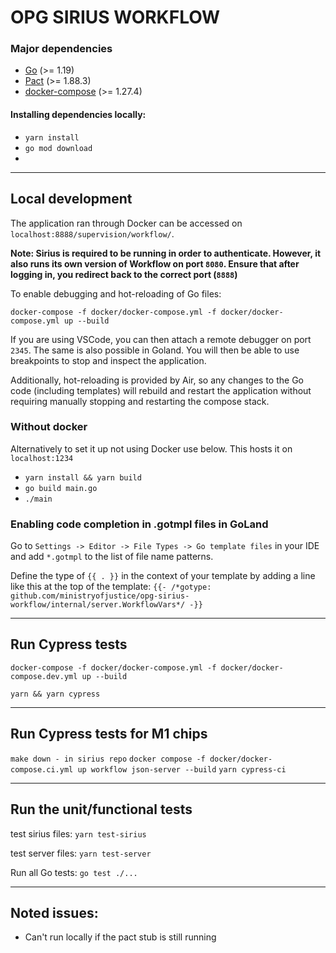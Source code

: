 # OPG SIRIUS WORKFLOW

### Major dependencies

- [Go](https://golang.org/) (>= 1.19)
- [Pact](https://github.com/pact-foundation/pact-ruby-standalone) (>= 1.88.3)
- [docker-compose](https://docs.docker.com/compose/install/) (>= 1.27.4)

#### Installing dependencies locally: 

- `yarn install`
- `go mod download`
- 
---

## Local development

The application ran through Docker can be accessed on `localhost:8888/supervision/workflow/`.

**Note: Sirius is required to be running in order to authenticate. However, it also runs its own version of Workflow on port `8080`.
Ensure that after logging in, you redirect back to the correct port (`8888`)** 

To enable debugging and hot-reloading of Go files:

`docker-compose -f docker/docker-compose.yml -f docker/docker-compose.yml up --build`

If you are using VSCode, you can then attach a remote debugger on port `2345`. The same is also possible in Goland.
You will then be able to use breakpoints to stop and inspect the application.

Additionally, hot-reloading is provided by Air, so any changes to the Go code (including templates) 
will rebuild and restart the application without requiring manually stopping and restarting the compose stack.

### Without docker

Alternatively to set it up not using Docker use below. This hosts it on `localhost:1234`
  
- `yarn install && yarn build `
- `go build main.go `
- `./main `

### Enabling code completion in .gotmpl files in GoLand

Go to `Settings -> Editor -> File Types -> Go template files` in your IDE and add `*.gotmpl` to the list of file name patterns.

Define the type of `{{ . }}` in the context of your template by adding a line like this at the top of the template:
`{{- /*gotype: github.com/ministryofjustice/opg-sirius-workflow/internal/server.WorkflowVars*/ -}}`

  -------------------------------------------------------------------
## Run Cypress tests

`docker-compose -f docker/docker-compose.yml -f docker/docker-compose.dev.yml up --build`

`yarn && yarn cypress`   

-------------------------------------------------------------------
## Run Cypress tests for M1 chips

`make down - in sirius repo`
`docker compose -f docker/docker-compose.ci.yml up workflow json-server --build`
`yarn cypress-ci`

-------------------------------------------------------------------
## Run the unit/functional tests

test sirius files: `yarn test-sirius`

test server files: `yarn test-server`

Run all Go tests:  `go test ./...`

-------------------------------------------------------------------
## Noted issues:
- Can't run locally if the pact stub is still running
